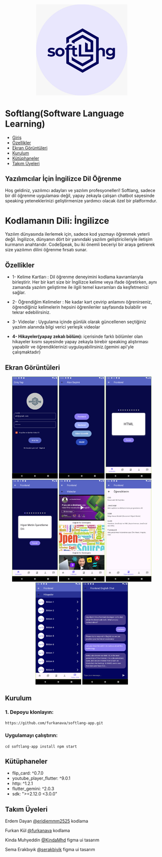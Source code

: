 <p align="center">
  <img src="ekrangoruntu/image.png" alt="logomuz" width="300" />
  
</p>



# Softlang(Software Language Learning)
- [Giriş](#Giriş)
- [Özellikler](#Özellikler)
- [Ekran Görüntüleri](#screenshots)
- [Kurulum](#Kurulum)
- [Kütüphaneler](#Kütüphaneler)
- [Takım Üyeleri](#TakımÜyeleri)
 ## Yazılımcılar İçin İngilizce Dil Öğrenme 


Hoş geldiniz, yazılımcı adayları ve yazılım profesyonelleri! Softlang, sadece bir dil öğrenme uygulaması değil, yapay zekayla çalışan chatbot sayesinde speaking yeteneklerinizi geliştirmenize yardımcı olacak özel bir platformdur.

# Kodlamanın Dili: İngilizce
Yazılım dünyasında ilerlemek için, sadece kod yazmayı öğrenmek yeterli değil. İngilizce, dünyanın dört bir yanındaki yazılım geliştiricileriyle iletişim kurmanın anahtarıdır. CodeSpeak, bu iki önemli beceriyi bir araya getirerek size yazılımın dilini öğrenme fırsatı sunar.


## Özellikler

 * 1- Kelime Kartları :
    Dil öğrenme deneyimini kodlama kavramlarıyla birleştirir. Her bir kart size bir İngilizce kelime veya ifade öğretirken, aynı zamanda yazılım geliştirme ile ilgili temel kavramları da keşfetmenizi sağlar. 

* 2- Öğrendiğim Kelimeler : 
    Ne kadar kart çevirip anlamını öğrenirseniz, öğrendiğiniz kelimelerin hepsini öğrenilenler sayfasında bulabilir ve tekrar edebilirsiniz.

* 3- Videolar :
    Uygulama içinde günlük olarak güncellenen seçtiğiniz yazılım alanında bilgi verici yerleşik videolar

* **4- Hikayeler(yapay zekalı bölüm):**
    içerisinde farklı bölümler olan hikayeler kısmı sayesinde yapay zekayla birebir speaking alıştırması yapabilir ve öğrendiklerinizi uygulayabilirsiniz.(gemini api'yle çalışmaktadır)

## Ekran Görüntüleri


<p align="center">
  <img src="ekrangoruntu/login.png" alt="Login" width="150" />
  <img src="ekrangoruntu/alansecimi.png" alt="Alan Seçimi" width="150" />
  <img src="ekrangoruntu/kartonyuz.png" alt="Kart Ön Yüz" width="150" />
  <img src="ekrangoruntu/kartarkayuz.png" alt="Kart Arka Yüz" width="150" />
  <img src="ekrangoruntu/videolar.png" alt="Videolar" width="150" />
  <img src="ekrangoruntu/ogrendiklerim.png" alt="Öğrendiklerim" width="150" />
  <img src="ekrangoruntu/bolumler.png" alt="Bölümler" width="150" />
  <img src="ekrangoruntu/yapayzeka.png" alt="Yapay Zeka" width="150" />
</p>

## Kurulum

### 1. Depoyu klonlayın:

``` https://github.com/furkanava/softlang-app.git ```

### Uygulamayı çalıştırın:

``` cd softlang-app install npm start ```
## Kütüphaneler

* flip_card: ^0.7.0
* youtube_player_flutter: ^9.0.1
* http: ^1.2.1
* flutter_gemini: ^2.0.3
* sdk: ">=2.12.0 <3.0.0"

## Takım Üyeleri
 Erdem Dayan [@eridiemmm2525](https://github.com/eridiemmm2525) kodlama

Furkan Kül [@furkanava](https://github.com/furkanava) kodlama

Kinda Muhyeddin [@KindaMhd](https://github.com/KindaMhd) figma ui tasarım

Sema Erakbıyık [@serakbiyik](https://github.com/serakbiyik) figma ui tasarım



